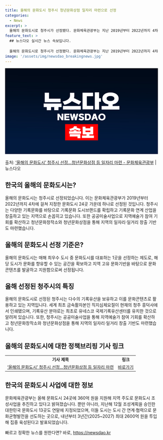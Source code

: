 ```yaml
---
title: 올해의 문화도시 청주시 청년문화상점 일자리 마련으로 선정
categories:
  - News
excerpt: >
  올해의 문화도시로 청주시가 선정됐다. 문화체육관광부는 지난 2019년부터 2022년까지 4차에 걸쳐 문화도시…
feature_text: >
  ## 뉴스다오 실시간 뉴스 속보입니다.

  올해의 문화도시로 청주시가 선정됐다. 문화체육관광부는 지난 2019년부터 2022년까지 4차에 걸쳐 문화도시…
image: '/assets/img/newsdao_breakingnews.jpg'
---
```


![뉴스다오 속보](/assets/img/newsdao_breakingnews.jpg)

<p>출처: <a href="https://newsdao.kr/3324" rel="dofollow">‘올해의 문화도시’ 청주시 선정…청년문화상점 등 일자리 마련 - 문화체육관광부</a> | 뉴스다오</p>

<h2 data-ke-size="size26">한국의 올해의 문화도시는?</h2>
<p data-ke-size="size16">올해의 문화도시는 청주시로 선정되었습니다. 이는 문화체육관광부가 2019년부터 2022년까지 4차에 걸쳐 지정한 문화도시 24곳 가운데 하나로 선정된 것입니다. 청주시는 다양한 기록문화를 바탕으로 기록문화 도시브랜드를 확립하고 기록문화 연계 산업을 창출하고 있는 지역으로 손꼽히고 있습니다. 또한 공공미술사업으로 지역예술가 참여 기회를 확산하고 청년문화창작소와 청년문화상점을 통해 지역의 일자리·일거리 창출 기반도 마련했습니다.</p>

<h2 data-ke-size="size26">올해의 문화도시 선정 기준은?</h2>
<p data-ke-size="size16">올해의 문화도시는 매해 최우수 도시 중 문화도시를 대표하는 1곳을 선정하는 제도로, 해당 도시가 문화를 향유할 수 있는 공간을 확보하고 지역 고유 문화기반을 바탕으로 문화콘텐츠를 발굴하고 지원함으로써 선정됩니다.</p>

<h2 data-ke-size="size26">올해 선정된 청주시의 특징</h2>
<p data-ke-size="size16">올해의 문화도시로 선정된 청주시는 다수의 기록유산을 보유하고 이를 문화콘텐츠로 활용하고 있는 지역입니다. 세계 최초 금속활자본인 직지심체요절이 현재의 청주 흥덕사에서 인쇄됐으며, 기록유산 분야로는 최초로 유네스코 국제기록유산센터를 유치한 것으로 알려져 있습니다. 또한, 청주시는 공공미술사업을 통해 지역예술가 참여 기회를 확산하고 청년문화창작소와 청년문화상점을 통해 지역의 일자리·일거리 창출 기반도 마련했습니다.</p>

<h2 data-ke-size="size26">올해의 문화도시에 대한 정책브리핑 기사 링크</h2>
<table>
	<tbody>
		<tr>
			<td style="text-align: center; height: 17px;"><b>기사 제목</b></td>
			<td style="text-align: center; height: 17px;"><b>링크</b></td>
		</tr>
		<tr>
			<td style="text-align: center; height: 17px;"><a href="https://newsdao.kr/3324">‘올해의 문화도시’ 청주시 선정…청년문화상점 등 일자리 마련</a></td>
			<td style="text-align: center; height: 17px;"><a href="https://newsdao.kr/3324">바로가기</a></td>
		</tr>
	</tbody>
</table>

<h2 data-ke-size="size26">한국의 문화도시 사업에 대한 정보</h2>
<p data-ke-size="size16">문화체육관광부는 올해 문화도시 24곳에 360억 원을 지원해 지역 주도로 문화도시 조성사업을 추진하고 있다고 밝혀졌습니다. 뿐만 아니라, 지난해 12월 조성계획을 승인한 대한민국 문화도시 13곳도 연말에 지정되었으며, 이들 도시는 도시 간 연계·협력으로 문화균형발전을 선도하는 곳으로, 내년부터 3년간(2025~2027) 최대 2600억 원을 투입해 집중 육성된다고 발표되었습니다.</p> 

빠르고 정확한 뉴스를 원한다면? 바로, <a href="https://newsdao.kr" rel="dofollow">https://newsdao.kr</a>


